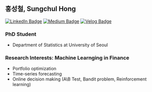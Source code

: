## 홍성철, Sungchul Hong

[![LinkedIn Badge](http://img.shields.io/badge/-LinkedIn-0072b1?style=flat&logo=linkedin&link=https://www.linkedin.com/in/sungchul-hong-a75b1311b/)](https://www.linkedin.com/in/sungchul-hong-a75b1311b/)
[![Medium Badge](http://img.shields.io/badge/-Medium-12100E?style=flat&logo=medium&link=https://medium.com/@chulhongsung)](https://medium.com/@chulhongsung)
[![Velog Badge](http://img.shields.io/badge/-Velog-20c997?style=flat&link=https://velog.io/@chulhongsung)](https://velog.io/@chulhongsung)

### PhD Student 
- Department of Statistics at University of Seoul

### Research Interests: Machine Learnging in Finance
- Portfolio optimization
- Time-series forecasting
- Online decision making (A\B Test, Bandit problem, Reinforcement learning)

